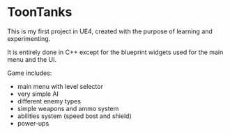 # ToonTanks

This is my first project in UE4, created with the purpose of learning and experimenting.

It is entirely done in C++ except for the blueprint widgets used for the main menu and the UI.

Game includes:
* main menu with level selector
* very simple AI
* different enemy types
* simple weapons and ammo system
* abilities system (speed bost and shield)
* power-ups
